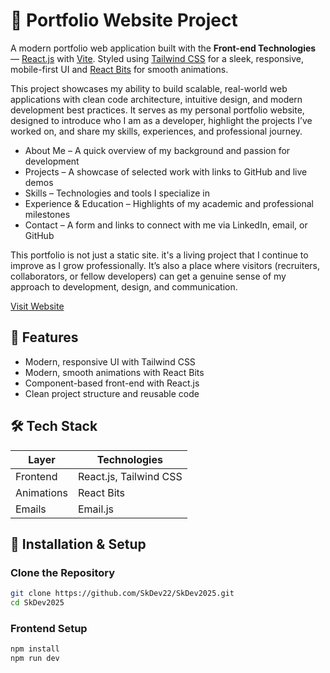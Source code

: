 # 💫 Portfolio Website Project

A modern portfolio web application built with the **Front-end Technologies** — [React.js](https://reactjs.org/) with [Vite](https://vite.dev/). Styled using [Tailwind CSS](https://tailwindcss.com/) for a sleek, responsive, mobile-first UI and [React Bits](https://www.reactbits.dev/) for smooth animations.

This project showcases my ability to build scalable, real-world web applications with clean code architecture, intuitive design, and modern development best practices. It serves as my personal portfolio website, designed to introduce who I am as a developer, highlight the projects I’ve worked on, and share my skills, experiences, and professional journey.

- About Me – A quick overview of my background and passion for development
- Projects – A showcase of selected work with links to GitHub and live demos
- Skills – Technologies and tools I specialize in
- Experience & Education – Highlights of my academic and professional milestones
- Contact – A form and links to connect with me via LinkedIn, email, or GitHub

This portfolio is not just a static site. it's a living project that I continue to improve as I grow professionally. It’s also a place where visitors (recruiters, collaborators, or fellow developers) can get a genuine sense of my approach to development, design, and communication.

[Visit Website](https://skdev25.netlify.app/)

## 🚀 Features

- Modern, responsive UI with Tailwind CSS
- Modern, smooth animations with React Bits
- Component-based front-end with React.js
- Clean project structure and reusable code

## 🛠️ Tech Stack

| Layer        | Technologies                       |
| -----------  | ---------------------------------- |
| Frontend     | React.js, Tailwind CSS             |
| Animations   | React Bits                         |
| Emails       | Email.js                           |

## 📁 Installation & Setup

### Clone the Repository

```bash
git clone https://github.com/SkDev22/SkDev2025.git
cd SkDev2025
```

### Frontend Setup

```bash
npm install
npm run dev
```
